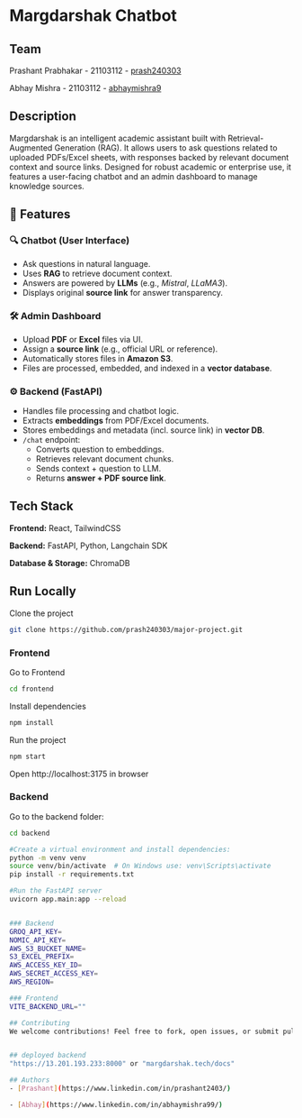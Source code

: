 # Margdarshak Chatbot

## Team

Prashant Prabhakar - 21103112 - [prash240303](https://github.com/prash240303)

Abhay Mishra - 21103112 - [abhaymishra9](https://github.com/abhaymishra9)


## Description
Margdarshak is an intelligent academic assistant built with Retrieval-Augmented Generation (RAG). It allows users to ask questions related to uploaded PDFs/Excel sheets, with responses backed by relevant document context and source links. Designed for robust academic or enterprise use, it features a user-facing chatbot and an admin dashboard to manage knowledge sources.


## 🚀 Features

### 🔍 Chatbot (User Interface)
- Ask questions in natural language.
- Uses **RAG** to retrieve document context.
- Answers are powered by **LLMs** (e.g., *Mistral*, *LLaMA3*).
- Displays original **source link** for answer transparency.

### 🛠️ Admin Dashboard
- Upload **PDF** or **Excel** files via UI.
- Assign a **source link** (e.g., official URL or reference).
- Automatically stores files in **Amazon S3**.
- Files are processed, embedded, and indexed in a **vector database**.

### ⚙️ Backend (FastAPI)
- Handles file processing and chatbot logic.
- Extracts **embeddings** from PDF/Excel documents.
- Stores embeddings and metadata (incl. source link) in **vector DB**.
- `/chat` endpoint:
  - Converts question to embeddings.
  - Retrieves relevant document chunks.
  - Sends context + question to LLM.
  - Returns **answer + PDF source link**.


## Tech Stack

**Frontend:** React, TailwindCSS

**Backend:** FastAPI, Python, Langchain SDK

**Database & Storage:** ChromaDB

## Run Locally

Clone the project

```bash
git clone https://github.com/prash240303/major-project.git
```

### Frontend

Go to Frontend

```bash
cd frontend
```

Install dependencies

```bash
npm install
```

Run the project

```bash
npm start
```

Open http://localhost:3175 in browser

### Backend

Go to the backend folder:

```bash
cd backend

#Create a virtual environment and install dependencies:
python -m venv venv
source venv/bin/activate  # On Windows use: venv\Scripts\activate
pip install -r requirements.txt

#Run the FastAPI server
uvicorn app.main:app --reload


### Backend
GROQ_API_KEY=
NOMIC_API_KEY=
AWS_S3_BUCKET_NAME=
S3_EXCEL_PREFIX=
AWS_ACCESS_KEY_ID=
AWS_SECRET_ACCESS_KEY=
AWS_REGION=

### Frontend
VITE_BACKEND_URL=""

## Contributing
We welcome contributions! Feel free to fork, open issues, or submit pull requests.


## deployed backend 
"https://13.201.193.233:8000" or "margdarshak.tech/docs"

## Authors
- [Prashant](https://www.linkedin.com/in/prashant2403/)

- [Abhay](https://www.linkedin.com/in/abhaymishra99/)

